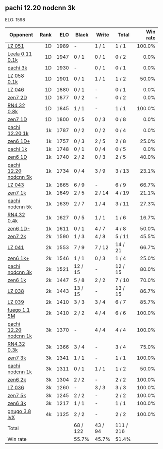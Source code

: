 ## pachi 12.20 nodcnn 3k ##

ELO: 1598

Opponent | Rank | ELO | Black | Write | Total | Win rate
---------|-----:|----:|-------|-------|-------|-------:
[LZ 051](LZ%20051.md) | 1D | 1989 | - | 1 / 1 | 1 / 1 | 100.0%
[Leela 0.11 0.1k](Leela%200.11%200.1k.md) | 1D | 1947 | 0 / 1 | 0 / 1 | 0 / 2 | 0.0%
[pachi 3k](pachi%203k.md) | 1D | 1930 | - | 0 / 1 | 0 / 1 | 0.0%
[LZ 058 0.1k](LZ%20058%200.1k.md) | 1D | 1901 | 0 / 1 | 1 / 1 | 1 / 2 | 50.0%
[LZ 046](LZ%20046.md) | 1D | 1880 | 0 / 1 | - | 0 / 1 | 0.0%
[zen7 2D](zen7%202D.md) | 1D | 1877 | 0 / 2 | - | 0 / 2 | 0.0%
[RN4.32 0.8k](RN4.32%200.8k.md) | 1D | 1845 | 1 / 1 | - | 1 / 1 | 100.0%
[zen7 1D](zen7%201D.md) | 1D | 1800 | 0 / 5 | 0 / 3 | 0 / 8 | 0.0%
[pachi 12.20 1k](pachi%2012.20%201k.md) | 1k | 1787 | 0 / 2 | 0 / 2 | 0 / 4 | 0.0%
[zen6 1D+](zen6%201D+.md) | 1k | 1757 | 0 / 3 | 2 / 5 | 2 / 8 | 25.0%
[pachi 1k](pachi%201k.md) | 1k | 1748 | 0 / 1 | 0 / 4 | 0 / 5 | 0.0%
[zen6 1D](zen6%201D.md) | 1k | 1740 | 2 / 2 | 0 / 3 | 2 / 5 | 40.0%
[pachi 12.20 nodcnn 5k](pachi%2012.20%20nodcnn%205k.md) | 1k | 1734 | 0 / 4 | 3 / 9 | 3 / 13 | 23.1%
[LZ 043](LZ%20043.md) | 1k | 1665 | 6 / 9 | - | 6 / 9 | 66.7%
[zen7 1k](zen7%201k.md) | 1k | 1649 | 2 / 5 | 2 / 14 | 4 / 19 | 21.1%
[pachi nodcnn 5k](pachi%20nodcnn%205k.md) | 1k | 1639 | 2 / 7 | 1 / 4 | 3 / 11 | 27.3%
[RN4.32 0.4k](RN4.32%200.4k.md) | 1k | 1627 | 0 / 5 | 1 / 1 | 1 / 6 | 16.7%
[zen6 1D-](zen6%201D-.md) | 1k | 1611 | 0 / 1 | 4 / 7 | 4 / 8 | 50.0%
[zen7 2k](zen7%202k.md) | 2k | 1590 | 1 / 3 | 4 / 8 | 5 / 11 | 45.5%
[LZ 041](LZ%20041.md) | 2k | 1553 | 7 / 9 | 7 / 12 | 14 / 21 | 66.7%
[zen6 1k+](zen6%201k+.md) | 2k | 1546 | 1 / 1 | 0 / 3 | 1 / 4 | 25.0%
[pachi nodcnn 3k](pachi%20nodcnn%203k.md) | 2k | 1521 | 12 / 15 | - | 12 / 15 | 80.0%
[zen6 1k](zen6%201k.md) | 2k | 1447 | 5 / 8 | 2 / 2 | 7 / 10 | 70.0%
[LZ 038](LZ%20038.md) | 2k | 1443 | 13 / 15 | - | 13 / 15 | 86.7%
[LZ 039](LZ%20039.md) | 2k | 1410 | 3 / 3 | 3 / 4 | 6 / 7 | 85.7%
[fuego 1.1 5M](fuego%201.1%205M.md) | 2k | 1410 | 2 / 2 | 4 / 4 | 6 / 6 | 100.0%
[pachi 12.20 nodcnn 1k](pachi%2012.20%20nodcnn%201k.md) | 3k | 1370 | - | 4 / 4 | 4 / 4 | 100.0%
[RN4.32 0.3k](RN4.32%200.3k.md) | 3k | 1366 | 3 / 4 | - | 3 / 4 | 75.0%
[zen7 3k](zen7%203k.md) | 3k | 1341 | 1 / 1 | - | 1 / 1 | 100.0%
[pachi nodcnn 1k](pachi%20nodcnn%201k.md) | 3k | 1311 | 0 / 1 | 1 / 1 | 1 / 2 | 50.0%
[zen6 2k](zen6%202k.md) | 3k | 1304 | 2 / 2 | - | 2 / 2 | 100.0%
[LZ 036](LZ%20036.md) | 3k | 1260 | - | 3 / 3 | 3 / 3 | 100.0%
[zen7 5k](zen7%205k.md) | 3k | 1245 | 2 / 2 | - | 2 / 2 | 100.0%
[zen6 3k](zen6%203k.md) | 3k | 1217 | 1 / 1 | - | 1 / 1 | 100.0%
[gnugo 3.8 lvX](gnugo%203.8%20lvX.md) | 4k | 1125 | 2 / 2 | - | 2 / 2 | 100.0%
Total | | | 68 / 122 | 43 / 94 | 111 / 216 | 
Win rate| | | 55.7% | 45.7% | 51.4% | 
